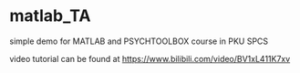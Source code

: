 # matlab_TA
simple demo for MATLAB and PSYCHTOOLBOX course in PKU SPCS

video tutorial can be found at https://www.bilibili.com/video/BV1xL411K7xv
